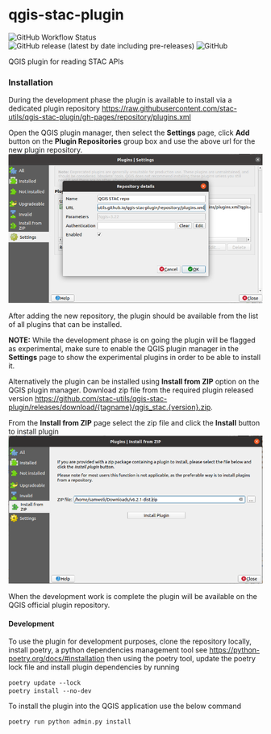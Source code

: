 # qgis-stac-plugin

![GitHub Workflow Status](https://img.shields.io/github/workflow/status/stac-utils/qgis-stac-plugin/Continuous%20Integration)
![GitHub release (latest by date including pre-releases)](https://img.shields.io/github/v/release/stac-utils/qgis-stac-plugin?include_prereleases)
![GitHub](https://img.shields.io/github/license/stac-utils/qgis-stac-plugin)

QGIS plugin for reading STAC APIs

### Installation

During the development phase the plugin is available to install via 
a dedicated plugin repository 
https://raw.githubusercontent.com/stac-utils/qgis-stac-plugin/gh-pages/repository/plugins.xml

Open the QGIS plugin manager, then select the **Settings** page, click **Add** 
button on the **Plugin Repositories** group box and use the above url for 
the new plugin repository.
![Add plugin repository](docs/images/plugin_settings.png)

After adding the new repository, the plugin should be available from the list
of all plugins that can be installed.

**NOTE:** While the development phase is on going the plugin will be flagged as experimental, make
sure to enable the QGIS plugin manager in the **Settings** page to show the experimental plugins
in order to be able to install it.

Alternatively the plugin can be installed using **Install from ZIP** option on the 
QGIS plugin manager. Download zip file from the required plugin released version
https://github.com/stac-utils/qgis-stac-plugin/releases/download/{tagname}/qgis_stac.{version}.zip.

From the **Install from ZIP** page select the zip file and click the **Install** button to install
plugin
![Screenshot for install from zip option](docs/images/install_from_zip.png)

When the development work is complete the plugin will be available on the QGIS
official plugin repository.


#### Development 

To use the plugin for development purposes, clone the repository locally,
install poetry, a python dependencies management tool see https://python-poetry.org/docs/#installation
then using the poetry tool, update the poetry lock file and install plugin dependencies by running 
``` 
poetry update --lock
poetry install --no-dev
```

To install the plugin into the QGIS application use the below command
```
poetry run python admin.py install
```


